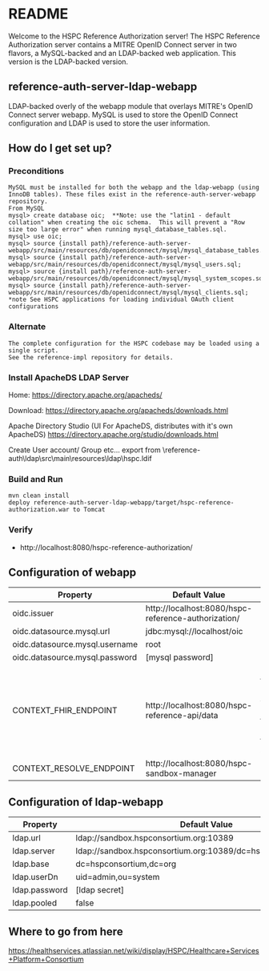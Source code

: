 # README #

Welcome to the HSPC Reference Authorization server!  The HSPC Reference Authorization server contains a MITRE OpenID Connect server in two flavors, a MySQL-backed and an LDAP-backed web application.  This version is the LDAP-backed version.

## reference-auth-server-ldap-webapp ##
LDAP-backed overly of the webapp module that overlays MITRE's OpenID Connect server webapp.  MySQL is used to store the OpenID Connect configuration and LDAP is used to store the user information.

## How do I get set up? ##

### Preconditions ###
    MySQL must be installed for both the webapp and the ldap-webapp (using InnoDB tables). These files exist in the reference-auth-server-webapp repository.
    From MySQL
    mysql> create database oic;  **Note: use the "latin1 - default collation" when creating the oic schema.  This will prevent a "Row size too large error" when running mysql_database_tables.sql.
    mysql> use oic;
    mysql> source {install path}/reference-auth-server-webapp/src/main/resources/db/openidconnect/mysql/mysql_database_tables.sql;
    mysql> source {install path}/reference-auth-server-webapp/src/main/resources/db/openidconnect/mysql/mysql_users.sql;
    mysql> source {install path}/reference-auth-server-webapp/src/main/resources/db/openidconnect/mysql/mysql_system_scopes.sql;
    mysql> source {install path}/reference-auth-server-webapp/src/main/resources/db/openidconnect/mysql/mysql_clients.sql;
    *note See HSPC applications for loading individual OAuth client configurations

### Alternate ###
    The complete configuration for the HSPC codebase may be loaded using a single script.
    See the reference-impl repository for details.

### Install ApacheDS LDAP Server ###

Home:
    https://directory.apache.org/apacheds/

Download:
    https://directory.apache.org/apacheds/downloads.html

Apache Directory Studio (UI For ApacheDS, distributes with it's own ApacheDS)
    https://directory.apache.org/studio/downloads.html


Create User account/ Group etc...
    export from \reference-auth\ldap\src\main\resources\ldap\hspc.ldif

### Build and Run ###
    mvn clean install
    deploy reference-auth-server-ldap-webapp/target/hspc-reference-authorization.war to Tomcat

### Verify ###
* http://localhost:8080/hspc-reference-authorization/

## Configuration of webapp ##
|Property | Default Value | Notes
|---|---|---|
| oidc.issuer | http://localhost:8080/hspc-reference-authorization/ |  |
| oidc.datasource.mysql.url | jdbc:mysql://localhost/oic |  |
| oidc.datasource.mysql.username | root |  |
| oidc.datasource.mysql.password | [mysql password] |  |
| CONTEXT_FHIR_ENDPOINT | http://localhost:8080/hspc-reference-api/data | Used by the SMART context resolver to reference the FHIR server |
| CONTEXT_RESOLVE_ENDPOINT | http://localhost:8080/hspc-sandbox-manager |  |

## Configuration of ldap-webapp ##
|Property | Default Value | Notes
|---|---|---|
| ldap.url | ldap://sandbox.hspconsortium.org:10389 |  |
| ldap.server | ldap://sandbox.hspconsortium.org:10389/dc=hspconsortium,dc=org |  |
| ldap.base | dc=hspconsortium,dc=org |  |
| ldap.userDn | uid=admin,ou=system |  |
| ldap.password | [ldap secret] |  |
| ldap.pooled | false |  |

## Where to go from here ##
https://healthservices.atlassian.net/wiki/display/HSPC/Healthcare+Services+Platform+Consortium